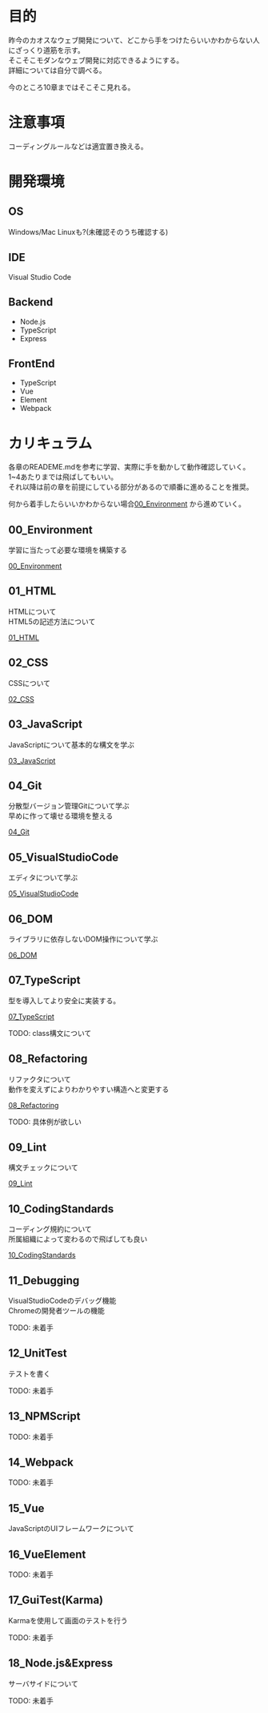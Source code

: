 
# 目的
昨今のカオスなウェブ開発について、どこから手をつけたらいいかわからない人にざっくり道筋を示す。  
そこそこモダンなウェブ開発に対応できるようにする。  
詳細については自分で調べる。  

今のところ10章まではそこそこ見れる。

# 注意事項
コーディングルールなどは適宜置き換える。

# 開発環境

## OS
Windows/Mac
Linuxも?(未確認そのうち確認する)

## IDE
Visual Studio Code


## Backend
- Node.js
- TypeScript
- Express

## FrontEnd
- TypeScript
- Vue
- Element
- Webpack

# カリキュラム
各章のREADEME.mdを参考に学習、実際に手を動かして動作確認していく。  
1~4あたりまでは飛ばしてもいい。  
それ以降は前の章を前提にしている部分があるので順番に進めることを推奨。  

何から着手したらいいかわからない場合[00_Environment](00_Environment/README.md) から進めていく。

## 00_Environment
学習に当たって必要な環境を構築する  

[00_Environment](00_Environment/README.md)

## 01_HTML
HTMLについて  
HTML5の記述方法について  

[01_HTML](01_HTML/README.md)

## 02_CSS
CSSについて  

[02_CSS](02_CSS/README.md)

## 03_JavaScript
JavaScriptについて基本的な構文を学ぶ  

[03_JavaScript](03_JavaScript/README.md)

## 04_Git
分散型バージョン管理Gitについて学ぶ  
早めに作って壊せる環境を整える

[04_Git](04_Git/README.md)

## 05_VisualStudioCode
エディタについて学ぶ  

[05_VisualStudioCode](05_VisualStudioCode/README.md)

## 06_DOM
ライブラリに依存しないDOM操作について学ぶ  

[06_DOM](06_DOM/README.md)

## 07_TypeScript
型を導入してより安全に実装する。  

[07_TypeScript](07_TypeScript/README.md)  

TODO: class構文について  

## 08_Refactoring
リファクタについて  
動作を変えずによりわかりやすい構造へと変更する  

[08_Refactoring](08_Refactoring/README.md)  

TODO: 具体例が欲しい  

## 09_Lint
構文チェックについて  

[09_Lint](09_Lint/README.md)  

## 10_CodingStandards
コーディング規約について  
所属組織によって変わるので飛ばしても良い  

[10_CodingStandards](10_CodingStandards/README.md)  

## 11_Debugging
VisualStudioCodeのデバッグ機能  
Chromeの開発者ツールの機能  

TODO: 未着手

## 12_UnitTest
テストを書く  

TODO: 未着手

## 13_NPMScript

TODO: 未着手

## 14_Webpack

TODO: 未着手

## 15_Vue
JavaScriptのUIフレームワークについて

## 16_VueElement

TODO: 未着手

## 17_GuiTest(Karma)
Karmaを使用して画面のテストを行う

TODO: 未着手

## 18_Node.js&Express
サーバサイドについて

TODO: 未着手
